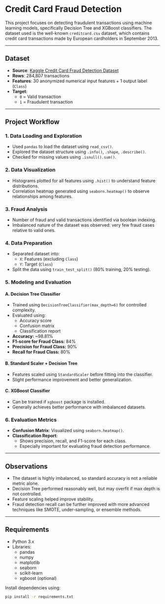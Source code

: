 # Credit Card Fraud Detection

This project focuses on detecting fraudulent transactions using machine learning models, specifically Decision Tree and XGBoost classifiers. The dataset used is the well-known `creditcard.csv` dataset, which contains credit card transactions made by European cardholders in September 2013.

---

## Dataset

- **Source**: [Kaggle Credit Card Fraud Detection Dataset](https://www.kaggle.com/mlg-ulb/creditcardfraud)
- **Rows**: 284,807 transactions
- **Features**: 30 anonymized numerical input features + 1 output label (`Class`)
- **Target**:
  - `0` = Valid transaction
  - `1` = Fraudulent transaction

---

## Project Workflow

### 1. Data Loading and Exploration
- Used `pandas` to load the dataset using `read_csv()`.
- Explored the dataset structure using `.info()`, `.shape`, `.describe()`.
- Checked for missing values using `.isnull().sum()`.

### 2. Data Visualization
- Histograms plotted for all features using `.hist()` to understand feature distributions.
- Correlation heatmap generated using `seaborn.heatmap()` to observe relationships among features.

### 3. Fraud Analysis
- Number of fraud and valid transactions identified via boolean indexing.
- Imbalanced nature of the dataset was observed: very few fraud cases relative to valid ones.

### 4. Data Preparation
- Separated dataset into:
  - `X`: Features (excluding `Class`)
  - `Y`: Target (`Class`)
- Split the data using `train_test_split()` (80% training, 20% testing).

### 5. Modeling and Evaluation

#### A. Decision Tree Classifier
- Trained using `DecisionTreeClassifier(max_depth=6)` for controlled complexity.
- Evaluated using:
  - Accuracy score
  - Confusion matrix
  - Classification report
- **Accuracy:** ~98.81%
- **F1-score for Fraud Class:** 84%
- **Precision for Fraud Class:** 90%
- **Recall for Fraud Class:** 80%

#### B. Standard Scaler + Decision Tree
- Features scaled using `StandardScaler` before fitting into the classifier.
- Slight performance improvement and better generalization.

#### C. XGBoost Classifier
- Can be trained if `xgboost` package is installed.
- Generally achieves better performance with imbalanced datasets.

### 6. Evaluation Metrics
- **Confusion Matrix**: Visualized using `seaborn.heatmap()`.
- **Classification Report**:
  - Shows precision, recall, and F1-score for each class.
  - Especially important for evaluating fraud detection performance.

---

## Observations

- The dataset is highly imbalanced, so standard accuracy is not a reliable metric alone.
- Decision Tree performed reasonably well, but may overfit if max depth is not controlled.
- Feature scaling helped improve stability.
- Fraud detection recall can be further improved with more advanced techniques like SMOTE, under-sampling, or ensemble methods.

---

## Requirements

- Python 3.x
- Libraries:
  - pandas
  - numpy
  - matplotlib
  - seaborn
  - scikit-learn
  - xgboost (optional)

Install dependencies using:

```bash
pip install -r requirements.txt
